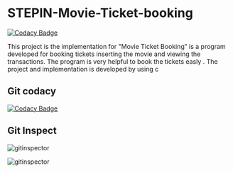 # STEPIN-Movie-Ticket-booking
[![Codacy Badge](https://app.codacy.com/project/badge/Grade/f98ca8f5abcb47bd82b5cfbad277a1fa)](https://www.codacy.com/gh/Karthik651/STEPIN-Movie-Ticket-booking/dashboard?utm_source=github.com&amp;utm_medium=referral&amp;utm_content=Karthik651/STEPIN-Movie-Ticket-booking&amp;utm_campaign=Badge_Grade)

This project is the implementation for "Movie Ticket Booking” is a program developed for booking tickets inserting the movie and viewing the transactions. The program is very helpful to book the tickets easly . The project and implementation is developed by using c




## Git codacy 

[![Codacy Badge](https://app.codacy.com/project/badge/Grade/f98ca8f5abcb47bd82b5cfbad277a1fa)](https://www.codacy.com/gh/Karthik651/STEPIN-Movie-Ticket-booking/dashboard?utm_source=github.com&amp;utm_medium=referral&amp;utm_content=Karthik651/STEPIN-Movie-Ticket-booking&amp;utm_campaign=Badge_Grade)


## Git Inspect

![gitinspector](https://www.code-inspector.com/project/27425/score/svg)

![gitinspector ](https://www.code-inspector.com/project/27425/status/svg)
